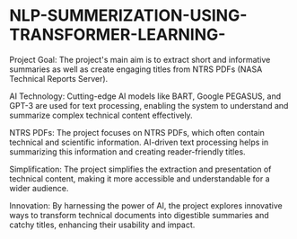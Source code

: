 # NLP-SUMMERIZATION-USING-TRANSFORMER-LEARNING-
Project Goal: The project's main aim is to extract short and informative summaries as well as create engaging titles from NTRS PDFs (NASA Technical Reports Server).

AI Technology: Cutting-edge AI models like BART, Google PEGASUS, and GPT-3 are used for text processing, enabling the system to understand and summarize complex technical content effectively.

NTRS PDFs: The project focuses on NTRS PDFs, which often contain technical and scientific information. AI-driven text processing helps in summarizing this information and creating reader-friendly titles.

Simplification: The project simplifies the extraction and presentation of technical content, making it more accessible and understandable for a wider audience.

Innovation: By harnessing the power of AI, the project explores innovative ways to transform technical documents into digestible summaries and catchy titles, enhancing their usability and impact.
